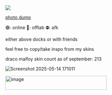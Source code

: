 ![](https://komarev.com/ghpvc/?username=moosipall&color=517d44)

[photo dump](https://sectumsempra.straw.page/)

🟢: online 🌙: offtab  ⛔: afk 


either above docks or with friends

feel free to copy/take inspo from my skins

draco malfoy skin count as of september: 213

![Screenshot 2025-05-14 171011](https://github.com/user-attachments/assets/79be12db-2fa6-44ca-9953-586d3c324204)

<img width="317" height="44" alt="image" src="https://github.com/user-attachments/assets/f524951a-e1f1-45b7-8dc6-1440e83bfb14" />




